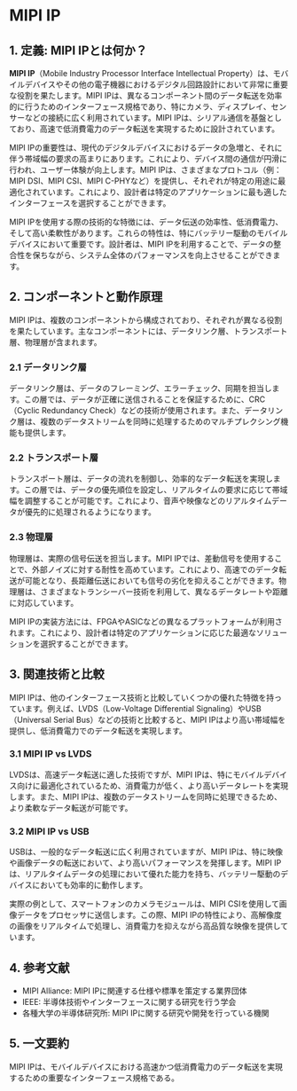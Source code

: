 # MIPI IP

## 1. 定義: **MIPI IP**とは何か？
**MIPI IP**（Mobile Industry Processor Interface Intellectual Property）は、モバイルデバイスやその他の電子機器におけるデジタル回路設計において非常に重要な役割を果たします。MIPI IPは、異なるコンポーネント間のデータ転送を効率的に行うためのインターフェース規格であり、特にカメラ、ディスプレイ、センサーなどの接続に広く利用されています。MIPI IPは、シリアル通信を基盤としており、高速で低消費電力のデータ転送を実現するために設計されています。

MIPI IPの重要性は、現代のデジタルデバイスにおけるデータの急増と、それに伴う帯域幅の要求の高まりにあります。これにより、デバイス間の通信が円滑に行われ、ユーザー体験が向上します。MIPI IPは、さまざまなプロトコル（例：MIPI DSI、MIPI CSI、MIPI C-PHYなど）を提供し、それぞれが特定の用途に最適化されています。これにより、設計者は特定のアプリケーションに最も適したインターフェースを選択することができます。

MIPI IPを使用する際の技術的な特徴には、データ伝送の効率性、低消費電力、そして高い柔軟性があります。これらの特性は、特にバッテリー駆動のモバイルデバイスにおいて重要です。設計者は、MIPI IPを利用することで、データの整合性を保ちながら、システム全体のパフォーマンスを向上させることができます。

## 2. コンポーネントと動作原理
MIPI IPは、複数のコンポーネントから構成されており、それぞれが異なる役割を果たしています。主なコンポーネントには、データリンク層、トランスポート層、物理層が含まれます。

### 2.1 データリンク層
データリンク層は、データのフレーミング、エラーチェック、同期を担当します。この層では、データが正確に送信されることを保証するために、CRC（Cyclic Redundancy Check）などの技術が使用されます。また、データリンク層は、複数のデータストリームを同時に処理するためのマルチプレクシング機能も提供します。

### 2.2 トランスポート層
トランスポート層は、データの流れを制御し、効率的なデータ転送を実現します。この層では、データの優先順位を設定し、リアルタイムの要求に応じて帯域幅を調整することが可能です。これにより、音声や映像などのリアルタイムデータが優先的に処理されるようになります。

### 2.3 物理層
物理層は、実際の信号伝送を担当します。MIPI IPでは、差動信号を使用することで、外部ノイズに対する耐性を高めています。これにより、高速でのデータ転送が可能となり、長距離伝送においても信号の劣化を抑えることができます。物理層は、さまざまなトランシーバー技術を利用して、異なるデータレートや距離に対応しています。

MIPI IPの実装方法には、FPGAやASICなどの異なるプラットフォームが利用されます。これにより、設計者は特定のアプリケーションに応じた最適なソリューションを選択することができます。

## 3. 関連技術と比較
MIPI IPは、他のインターフェース技術と比較していくつかの優れた特徴を持っています。例えば、LVDS（Low-Voltage Differential Signaling）やUSB（Universal Serial Bus）などの技術と比較すると、MIPI IPはより高い帯域幅を提供し、低消費電力でのデータ転送を実現します。

### 3.1 MIPI IP vs LVDS
LVDSは、高速データ転送に適した技術ですが、MIPI IPは、特にモバイルデバイス向けに最適化されているため、消費電力が低く、より高いデータレートを実現します。また、MIPI IPは、複数のデータストリームを同時に処理できるため、より柔軟なデータ転送が可能です。

### 3.2 MIPI IP vs USB
USBは、一般的なデータ転送に広く利用されていますが、MIPI IPは、特に映像や画像データの転送において、より高いパフォーマンスを発揮します。MIPI IPは、リアルタイムデータの処理において優れた能力を持ち、バッテリー駆動のデバイスにおいても効率的に動作します。

実際の例として、スマートフォンのカメラモジュールは、MIPI CSIを使用して画像データをプロセッサに送信します。この際、MIPI IPの特性により、高解像度の画像をリアルタイムで処理し、消費電力を抑えながら高品質な映像を提供しています。

## 4. 参考文献
- MIPI Alliance: MIPI IPに関連する仕様や標準を策定する業界団体
- IEEE: 半導体技術やインターフェースに関する研究を行う学会
- 各種大学の半導体研究所: MIPI IPに関する研究や開発を行っている機関

## 5. 一文要約
MIPI IPは、モバイルデバイスにおける高速かつ低消費電力のデータ転送を実現するための重要なインターフェース規格である。